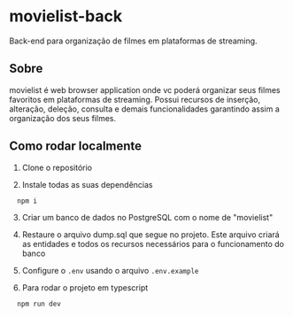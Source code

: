 # movielist-back

Back-end para organização de filmes em plataformas de streaming.


## Sobre

  movielist é web browser application onde vc poderá organizar seus filmes favoritos em plataformas de streaming.
  Possui recursos de inserção, alteração, deleção, consulta e demais funcionalidades garantindo assim a organização dos seus filmes.


## Como rodar localmente
  1. Clone o repositório

  2. Instale todas as suas dependências
  ```bash
    npm i
  ```  

  3. Criar um banco de dados no PostgreSQL com o nome de "movielist" 

  4. Restaure o arquivo dump.sql que segue no projeto. 
      Este arquivo criará as entidades e todos os recursos necessários para o funcionamento do banco

  5. Configure o `.env` usando o arquivo `.env.example`

  6. Para rodar o projeto em typescript
  ```bash
    npm run dev
  ``` 


